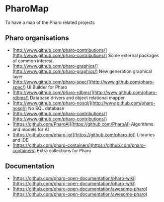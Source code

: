# PharoMap
To have a map of the Pharo related projects


## Pharo organisations

* [http://www.github.com/pharo-contributions/](http://www.github.com/pharo-contributions/)
Some external packages of common interest.
* [http://www.github.com/pharo-graphics/](http://www.github.com/pharo-graphics/)
New generation graphical layer
* [http://www.github.com/pharo-spec/](http://www.github.com/pharo-spec/)
UI Builder for Pharo
* [http://www.github.com/pharo-rdbms/](http://www.github.com/pharo-rdbms/)
Database drivers and object relational mapper
* [http://www.github.com/pharo-nosql/](http://www.github.com/pharo-nosql/)
No SQL database
* [http://www.github.com/pharo-contributions/](http://www.github.com/pharo-contributions/)
* [https://github.com/PharoAI](https://github.com/PharoAI)
Algorithms and models for AI
* [https://github.com/pharo-iot](https://github.com/pharo-iot)
Libraries and IDE
* [https://github.com/pharo-containers](https://github.com/pharo-containers)
Extra collections for Pharo

## Documentation

* [https://github.com/pharo-open-documentation/pharo-wiki](https://github.com/pharo-open-documentation/pharo-wiki)
* [https://github.com/pharo-open-documentation/awesome-pharo](https://github.com/pharo-open-documentation/awesome-pharo)

